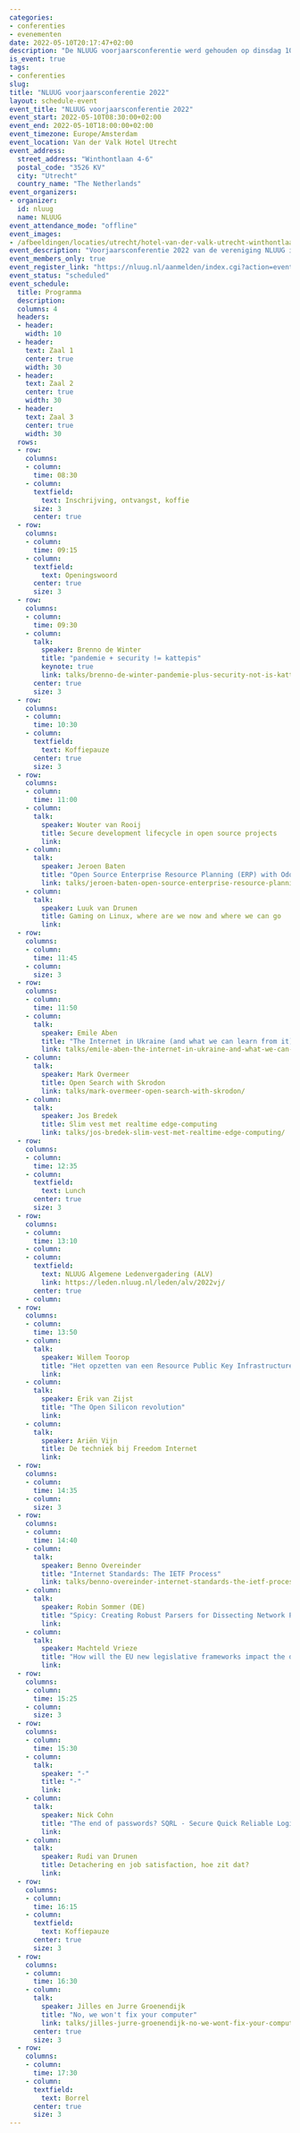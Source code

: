 ```yaml
---
categories:
- conferenties
- evenementen
date: 2022-05-10T20:17:47+02:00
description: "De NLUUG voorjaarsconferentie werd gehouden op dinsdag 10 mei 2022. Bekijk hier het programma, de presentaties, opnames en foto's."
is_event: true
tags:
- conferenties
slug:
title: "NLUUG voorjaarsconferentie 2022"
layout: schedule-event
event_title: "NLUUG voorjaarsconferentie 2022"
event_start: 2022-05-10T08:30:00+02:00
event_end: 2022-05-10T18:00:00+02:00
event_timezone: Europe/Amsterdam
event_location: Van der Valk Hotel Utrecht
event_address:
  street_address: "Winthontlaan 4-6"
  postal_code: "3526 KV"
  city: "Utrecht"
  country_name: "The Netherlands"
event_organizers:
- organizer:
  id: nluug
  name: NLUUG
event_attendance_mode: "offline"
event_images:
- /afbeeldingen/locaties/utrecht/hotel-van-der-valk-utrecht-winthontlaan.jpg
event_description: "Voorjaarsconferentie 2022 van de vereniging NLUUG in het Van der Valk Hotel te Utrecht"
event_members_only: true
event_register_link: "https://nluug.nl/aanmelden/index.cgi?action=event"
event_status: "scheduled"
event_schedule:
  title: Programma
  description:
  columns: 4
  headers:
  - header:
    width: 10
  - header:
    text: Zaal 1
    center: true
    width: 30
  - header:
    text: Zaal 2
    center: true
    width: 30
  - header:
    text: Zaal 3
    center: true
    width: 30
  rows:
  - row:
    columns:
    - column:
      time: 08:30
    - column:
      textfield:
        text: Inschrijving, ontvangst, koffie
      size: 3
      center: true
  - row:
    columns:
    - column:
      time: 09:15
    - column:
      textfield:
        text: Openingswoord
      center: true
      size: 3
  - row:
    columns:
    - column:
      time: 09:30
    - column:
      talk:
        speaker: Brenno de Winter
        title: "pandemie + security != kattepis"
        keynote: true
        link: talks/brenno-de-winter-pandemie-plus-security-not-is-kattepis/
      center: true
      size: 3
  - row:
    columns:
    - column:
      time: 10:30
    - column:
      textfield:
        text: Koffiepauze
      center: true
      size: 3
  - row:
    columns:
    - column:
      time: 11:00
    - column:
      talk:
        speaker: Wouter van Rooij
        title: Secure development lifecycle in open source projects
        link: 
    - column:
      talk:
        speaker: Jeroen Baten
        title: "Open Source Enterprise Resource Planning (ERP) with Odoo"
        link: talks/jeroen-baten-open-source-enterprise-resource-planning-erp-with-odoo/
    - column:
      talk:
        speaker: Luuk van Drunen
        title: Gaming on Linux, where are we now and where we can go
        link: 
  - row:
    columns:
    - column:
      time: 11:45
    - column:
      size: 3
  - row:
    columns:
    - column:
      time: 11:50
    - column:
      talk:
        speaker: Emile Aben
        title: "The Internet in Ukraine (and what we can learn from it)"
        link: talks/emile-aben-the-internet-in-ukraine-and-what-we-can-learn-from-it/
    - column:
      talk:
        speaker: Mark Overmeer
        title: Open Search with Skrodon
        link: talks/mark-overmeer-open-search-with-skrodon/
    - column:
      talk:
        speaker: Jos Bredek
        title: Slim vest met realtime edge-computing
        link: talks/jos-bredek-slim-vest-met-realtime-edge-computing/
  - row:
    columns:
    - column:
      time: 12:35
    - column:
      textfield:
        text: Lunch
      center: true
      size: 3
  - row:
    columns:
    - column:
      time: 13:10
    - column:
    - column:
      textfield:
        text: NLUUG Algemene Ledenvergadering (ALV)
        link: https://leden.nluug.nl/leden/alv/2022vj/
      center: true
    - column:
  - row:
    columns:
    - column:
      time: 13:50
    - column:
      talk:
        speaker: Willem Toorop
        title: "Het opzetten van een Resource Public Key Infrastructure (RPKI) baken"
        link: 
    - column:
      talk:
        speaker: Erik van Zijst
        title: "The Open Silicon revolution"
        link: 
    - column:
      talk:
        speaker: Ariën Vijn
        title: De techniek bij Freedom Internet
        link: 
  - row:
    columns:
    - column:
      time: 14:35
    - column:
      size: 3
  - row:
    columns:
    - column:
      time: 14:40
    - column:
      talk:
        speaker: Benno Overeinder
        title: "Internet Standards: The IETF Process"
        link: talks/benno-overeinder-internet-standards-the-ietf-process/
    - column:
      talk:
        speaker: Robin Sommer (DE)
        title: "Spicy: Creating Robust Parsers for Dissecting Network Protocols and Files, Easily!"
        link: 
    - column:
      talk:
        speaker: Machteld Vrieze
        title: "How will the EU new legislative frameworks impact the digital infrastructure?"
        link: 
  - row:
    columns:
    - column:
      time: 15:25
    - column:
      size: 3
  - row:
    columns:
    - column:
      time: 15:30
    - column:
      talk:
        speaker: "-"
        title: "-"
        link: 
    - column:
      talk:
        speaker: Nick Cohn
        title: "The end of passwords? SQRL - Secure Quick Reliable Login"
        link: 
    - column:
      talk:
        speaker: Rudi van Drunen
        title: Detachering en job satisfaction, hoe zit dat?
        link: 
  - row:
    columns:
    - column:
      time: 16:15
    - column:
      textfield:
        text: Koffiepauze
      center: true
      size: 3
  - row:
    columns:
    - column:
      time: 16:30
    - column:
      talk:
        speaker: Jilles en Jurre Groenendijk
        title: "No, we won't fix your computer"
        link: talks/jilles-jurre-groenendijk-no-we-wont-fix-your-computer/
      center: true
      size: 3
  - row:
    columns:
    - column:
      time: 17:30
    - column:
      textfield:
        text: Borrel
      center: true
      size: 3
---
```

